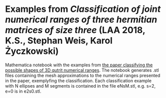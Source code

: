 # Examples from *Classification of joint numerical ranges of three hermitian matrices of size three* (LAA 2018, K.S., Stephan Weis, Karol Życzkowski)

Mathematica notebook with the examples from [the paper classifying the possible shapes of 3D qutrit numerical ranges](https://doi.org/10.1016/j.laa.2017.11.017). The notebook generates .stl files containing the mesh approximations to the numerical ranges presented in the paper, exemplyfing the classification. Each classification example with N ellipses and M segments is contained in the file eNsM.stl, e.g. s=2, e=0 is in e2s0.stl.
